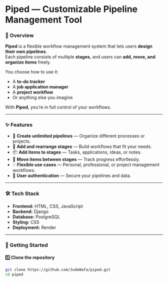 # Piped — Customizable Pipeline Management Tool

### 📖 Overview
**Piped** is a flexible workflow management system that lets users **design their own pipelines**.  
Each pipeline consists of multiple **stages**, and users can **add, move, and organize items** freely.

You choose how to use it:  
- A **to-do tracker**  
- A **job application manager**  
- A **project workflow**  
- Or anything else you imagine  

With **Piped**, you’re in full control of your workflows.

---

### ✨ Features
- 🧱 **Create unlimited pipelines** — Organize different processes or projects.  
- 🔄 **Add and rearrange stages** — Build workflows that fit your needs.  
- 📦 **Add items to stages** — Tasks, applications, ideas, or notes.  
- 🚀 **Move items between stages** — Track progress effortlessly.  
- 💡 **Flexible use cases** — Personal, professional, or project management workflows.  
- 🔐 **User authentication** — Secure your pipelines and data.

---

### 🛠️ Tech Stack
- **Frontend:** HTML, CSS, JavaScript  
- **Backend:** Django  
- **Database:** PostgreSQL  
- **Styling:** CSS  
- **Deployment:** Render  

---

### 🚀 Getting Started

#### 1️⃣ Clone the repository
```bash
git clone https://github.com/JudeWafa/piped.git
cd piped
